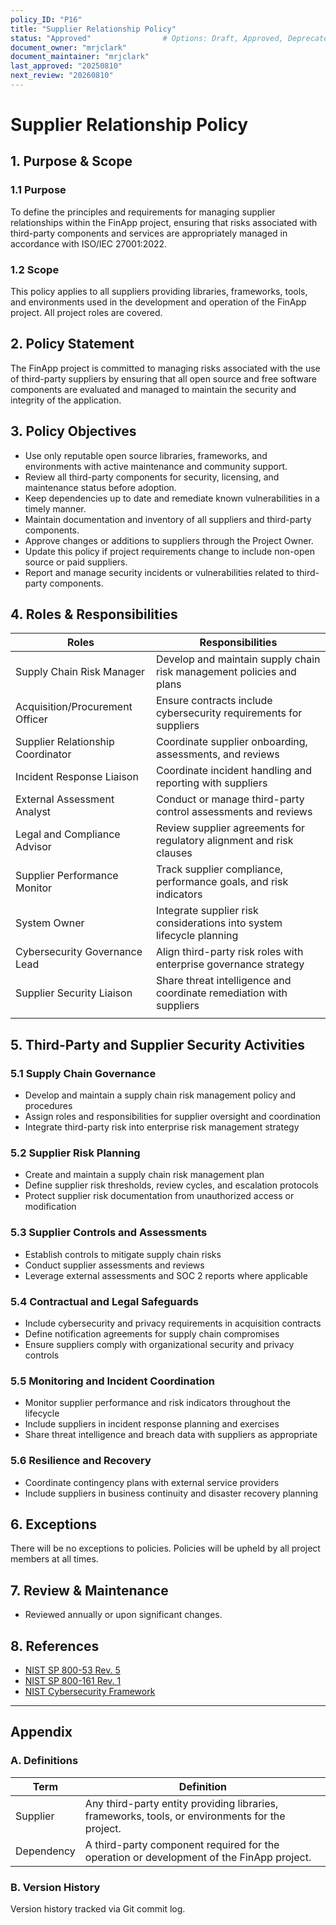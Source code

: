 ```yaml
---
policy_ID: "P16"
title: "Supplier Relationship Policy"
status: "Approved"                # Options: Draft, Approved, Deprecated
document_owner: "mrjclark"
document_maintainer: "mrjclark"
last_approved: "20250810"
next_review: "20260810"
---
```

# Supplier Relationship Policy

## 1. Purpose & Scope

### 1.1 Purpose
To define the principles and requirements for managing supplier relationships within the FinApp project, ensuring that risks associated with third-party components and services are appropriately managed in accordance with ISO/IEC 27001:2022.

### 1.2 Scope
This policy applies to all suppliers providing libraries, frameworks, tools, and environments used in the development and operation of the FinApp project. All project roles are covered.

## 2. Policy Statement
The FinApp project is committed to managing risks associated with the use of third-party suppliers by ensuring that all open source and free software components are evaluated and managed to maintain the security and integrity of the application.

## 3. Policy Objectives
- Use only reputable open source libraries, frameworks, and environments with active maintenance and community support.
- Review all third-party components for security, licensing, and maintenance status before adoption.
- Keep dependencies up to date and remediate known vulnerabilities in a timely manner.
- Maintain documentation and inventory of all suppliers and third-party components.
- Approve changes or additions to suppliers through the Project Owner.
- Update this policy if project requirements change to include non-open source or paid suppliers.
- Report and manage security incidents or vulnerabilities related to third-party components.

## 4. Roles & Responsibilities

| Roles                              | Responsibilities                                                                                          |
|-----------------------------------|------------------------------------------------------------------------------------------------------------|
| Supply Chain Risk Manager         | Develop and maintain supply chain risk management policies and plans          |
| Acquisition/Procurement Officer   | Ensure contracts include cybersecurity requirements for suppliers            |
| Supplier Relationship Coordinator | Coordinate supplier onboarding, assessments, and reviews                       |
| Incident Response Liaison         | Coordinate incident handling and reporting with suppliers       |
| External Assessment Analyst       | Conduct or manage third-party control assessments and reviews                  |
| Legal and Compliance Advisor      | Review supplier agreements for regulatory alignment and risk clauses             |
| Supplier Performance Monitor      | Track supplier compliance, performance goals, and risk indicators                  |
| System Owner                      | Integrate supplier risk considerations into system lifecycle planning            |
| Cybersecurity Governance Lead     | Align third-party risk roles with enterprise governance strategy                   |
| Supplier Security Liaison         | Share threat intelligence and coordinate remediation with suppliers              |
           |

## 5. Third-Party and Supplier Security Activities

### 5.1 Supply Chain Governance
  - Develop and maintain a supply chain risk management policy and procedures 
  - Assign roles and responsibilities for supplier oversight and coordination 
  - Integrate third-party risk into enterprise risk management strategy 

### 5.2 Supplier Risk Planning
  - Create and maintain a supply chain risk management plan 
  - Define supplier risk thresholds, review cycles, and escalation protocols 
  - Protect supplier risk documentation from unauthorized access or modification 

### 5.3 Supplier Controls and Assessments
  - Establish controls to mitigate supply chain risks 
  - Conduct supplier assessments and reviews 
  - Leverage external assessments and SOC 2 reports where applicable 

### 5.4 Contractual and Legal Safeguards
  - Include cybersecurity and privacy requirements in acquisition contracts 
  - Define notification agreements for supply chain compromises 
  - Ensure suppliers comply with organizational security and privacy controls 

### 5.5 Monitoring and Incident Coordination
  - Monitor supplier performance and risk indicators throughout the lifecycle 
  - Include suppliers in incident response planning and exercises 
  - Share threat intelligence and breach data with suppliers as appropriate 

### 5.6 Resilience and Recovery
  - Coordinate contingency plans with external service providers 
  - Include suppliers in business continuity and disaster recovery planning 

## 6. Exceptions
There will be no exceptions to policies. Policies will be upheld by all project members at all times.

## 7. Review & Maintenance
* Reviewed annually or upon significant changes.

## 8. References
- [NIST SP 800-53 Rev. 5](https://csrc.nist.gov/publications/detail/sp/800-53/rev-5/final)
- [NIST SP 800-161 Rev. 1](https://csrc.nist.gov/publications/detail/sp/800-161/rev-1/final)
- [NIST Cybersecurity Framework](https://www.nist.gov/cyberframework)

---

## Appendix

### A. Definitions
| Term | Definition |
|------|------------|
| Supplier            | Any third-party entity providing libraries, frameworks, tools, or environments for the project. |
| Dependency          | A third-party component required for the operation or development of the FinApp project. |

### B. Version History
Version history tracked via Git commit log.

